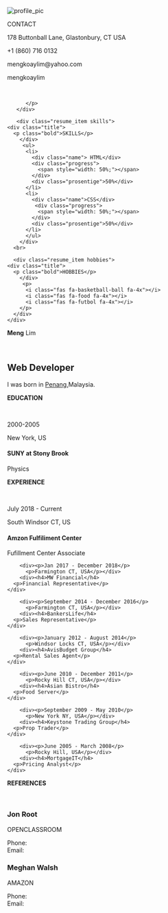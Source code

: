<!DOCTYPE html>
<html lang="en">
<head>
    <meta charset="UTF-8">
    <meta name="viewport" content="width=device-width, initial-scale=1.0">
    <link rel="stylesheet" href="style.css">
    <link rel="stylesheet" href="https://pro.fontawesome.com/releases/v5.10.0/css/all.css" 
    integrity="sha384-AYmEC3Yw5cVb3ZcuHtOA93w35dYTsvhLPVnYs9eStHfGJvOvKxVfELGroGkvsg+p" 
    crossorigin="anonymous"/>
    <title>Meng_Lim_Resume</title>
</head>
<body>
  <main class="resume">
   <div class="containerleft">
     <div class="profile">
       <img src="profile.PNG" alt="profile_pic">
     </div>
    <div class="resume_content">
      <div class="resume_item info">
        <div class="title">
          <p class="bold">CONTACT</p>
        </div>
          <p><i class="fas fa-location-arrow"></i>178 Buttonball Lane, Glastonbury, CT USA</li>
          <p><i class="fas fa-mobile"></i> +1 (860) 716 0132</p>
          <p><i class="fas fa-envelope"></i> mengkoaylim@yahoo.com</p>
          <p><i class="fab fa-skype"></i> mengkoaylim</p>
      <br>
          <p class="social-icon">
              <a href="https://https://www.linkedin.com/in/meng-koay-lim-%E6%9E%97%E6%98%8E%E7%A7%91-455a10136/"target="_blank" rel="linkedin"><i class="fab fa-linkedin-in fa-2x"></i></a>
              <a href="https://github.com/mengkoaylim"target="_blank" rel="GitHub"><i class="fab fa-github fa-2x"></i></a>
             
          </p>
       </div>
       
       <div class="resume_item skills">
    <div class="title">
      <p class="bold">SKILLS</p>
        </div>
         <ul>
          <li>
            <div class="name"> HTML</div>
            <div class="progress">
              <span style="width: 50%;"></span>
            </div>
            <div class="prosentige">50%</div>
          </li>
          <li>
            <div class="name">CSS</div>
             <div class="progress">
              <span style="width: 50%;"></span>
            </div>
            <div class="prosentige">50%</div>
          </li>
          </ul>
        </div>
      <br>
      
      <div class="resume_item hobbies">
    <div class="title">
      <p class="bold">HOBBIES</p>
        </div>
         <p>
          <i class="fas fa-basketball-ball fa-4x"></i> 
          <i class="fas fa-food fa-4x"></i>
          <i class="fas fa-futbol fa-4x"></i>
        </p> 
      </div>
    </div>
  </div>
  
  <div class="resume_right">
    <div class="resume_about">
        <div class="title">
           <p class="about"><strong>Meng</strong> Lim</p>
           <br>
           <h2 class="work-title">Web Developer</h2>
        </div>
      <p>I was born in <a href="https://https://en.wikipedia.org/wiki/Penang" target="_blank" rel="Penang">Penang,</a>Malaysia.</p>
    </div>
  
  <div class="education">
    <p class="schools"><i class="fas fa-graduation-cap fa-2x"></i><b> EDUCATION </b></p>
      </div>
    <br>
  <div class="grideducation">
    <div><p>2000-2005</p>
      <p>New York, US</p></div>
        <div><h4>SUNY at Stony Brook</h4>
      <p>Physics</p>
  </div>
</div>

<div class="experience">
  <p class="work"><i class="fas fa-briefcase fa-2x"></i><b> EXPERIENCE</b></p></div>
    <br>
      <div class="gridexperiences">
        <div><p>July 2018 - Current</p>
          <p>South Windsor CT, US</p></div>
        <div><h4>Amzon Fulfiliment Center</h4>
      <p>Fufillment Center Associate</p>
    </div>

        <div><p>Jan 2017 - December 2018</p>
          <p>Farmington CT, USA</p></div>
        <div><h4>MW Financial</h4>
      <p>Financial Representative</p>
    </div>

        <div><p>September 2014 - December 2016</p>
          <p>Farmington CT, USA</p></div>
        <div><h4>BankersLife</h4>
      <p>Sales Representative</p>
    </div>

        <div><p>January 2012 - August 2014</p>
          <p>Windsor Locks CT, USA</p></div>
        <div><h4>AvisBudget Group</h4>
      <p>Rental Sales Agent</p>
    </div>

        <div><p>June 2010 - December 2011</p>
          <p>Rocky Hill CT, USA</p></div>
        <div><h4>Asian Bistro</h4>
      <p>Food Server</p>
    </div>

        <div><p>September 2009 - May 2010</p>
          <p>New York NY, USA</p></div>
        <div><h4>Keystone Trading Group</h4>
      <p>Prop Trader</p>
    </div>

        <div><p>June 2005 - March 2008</p>
          <p>Rocky Hill, USA</p></div>
        <div><h4>MortgageIT</h4>
      <p>Pricing Analyst</p>
    </div>
  </div>
  
  <div class="references">
  <p class="teacher"><i class="fas fa-pencil-alt fa-2x"></i><b> REFERENCES </b></p></div>
    <br>
      <div class="gridreferences">
    <div><h3>Jon Root</h3>
      <p>OPENCLASSROOM</p>
      Phone:
      <br>
      Email:
    </div>
    <div><h3>Meghan Walsh</h3>
      <p>AMAZON</p>
      Phone:
      <br>
      Email:
    </div>
  </div>
</main>
</body>
</html>
